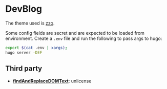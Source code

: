 # DevBlog

The theme used is [zzo](https://zzo-docs.vercel.app/zzo).

Some config fields are secret and are expected to be loaded from environment. Create a `.env` file and run the following to pass args to hugo:

```sh
export $(cat .env | xargs);
hugo server -DEF
```

## Third party

* [**findAndReplaceDOMText**](https://github.com/padolsey/findAndReplaceDOMText): unlicense
